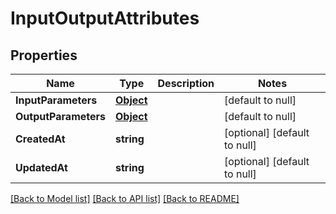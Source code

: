 # InputOutputAttributes

## Properties
Name | Type | Description | Notes
------------ | ------------- | ------------- | -------------
**InputParameters** | [**Object**](object.md) |  | [default to null]
**OutputParameters** | [**Object**](object.md) |  | [default to null]
**CreatedAt** | **string** |  | [optional] [default to null]
**UpdatedAt** | **string** |  | [optional] [default to null]

[[Back to Model list]](../README.md#documentation-for-models) [[Back to API list]](../README.md#documentation-for-api-endpoints) [[Back to README]](../README.md)



